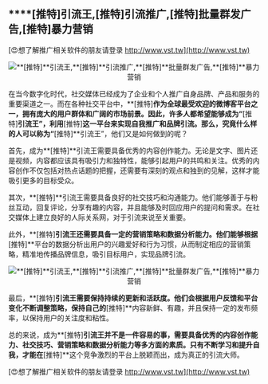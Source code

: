 ## ****[推特]**引流王,**[推特]**引流推广,**[推特]**批量群发广告,**[推特]**暴力营销**

[😍想了解推广相关软件的朋友请登录 http://www.vst.tw](http://www.vst.tw)

 <center><img src="https://vst.tw/MP4/tuiguang/png/7.png" alt="**[推特]**引流王,**[推特]**引流推广,**[推特]**批量群发广告,**[推特]**暴力营销"></center>

在当今数字化时代，社交媒体已经成为了企业和个人推广自身品牌、产品和服务的重要渠道之一。而在各种社交平台中，**[推特]**作为全球最受欢迎的微博客平台之一，拥有庞大的用户群体和广阔的市场前景。因此，许多人都希望能够成为“**[推特]**引流王”，利用**[推特]**这一平台来实现自我推广和品牌引流。那么，究竟什么样的人可以称为“**[推特]**引流王”，他们又是如何做到的呢？

首先，成为**[推特]**引流王需要具备优秀的内容创作能力。无论是文字、图片还是视频，内容都应该具有吸引力和独特性，能够引起用户的共鸣和关注。优秀的内容创作不仅包括对热点话题的把握，还需要有深刻的观点和独到的见解，这样才能吸引更多的目标受众。

其次，**[推特]**引流王需要具备良好的社交技巧和沟通能力。他们能够善于与粉丝互动，回复评论，分享有趣的内容，并且能够及时回应用户的提问和需求。在社交媒体上建立良好的人际关系网，对于引流来说至关重要。

此外，**[推特]**引流王还需要具备一定的营销策略和数据分析能力。他们能够根据**[推特]**平台的数据分析出用户的兴趣爱好和行为习惯，从而制定相应的营销策略，精准地传播品牌信息，吸引目标用户，实现品牌引流。

 <center><img src="https://vst.tw/MP4/tuiguang/png/8.png" alt="**[推特]**引流王,**[推特]**引流推广,**[推特]**批量群发广告,**[推特]**暴力营销"></center>

最后，**[推特]**引流王需要保持持续的更新和活跃度。他们会根据用户反馈和平台变化不断调整策略，保持自己的**[推特]**内容新鲜、有趣，并且保持一定的发布频率，以保持用户的关注度和粘性。

总的来说，成为**[推特]**引流王并不是一件容易的事，需要具备优秀的内容创作能力、社交技巧、营销策略和数据分析能力等多方面的素质。只有不断学习和提升自我，才能在**[推特]**这个竞争激烈的平台上脱颖而出，成为真正的引流大师。

[😍想了解推广相关软件的朋友请登录 http://www.vst.tw](http://www.vst.tw)



